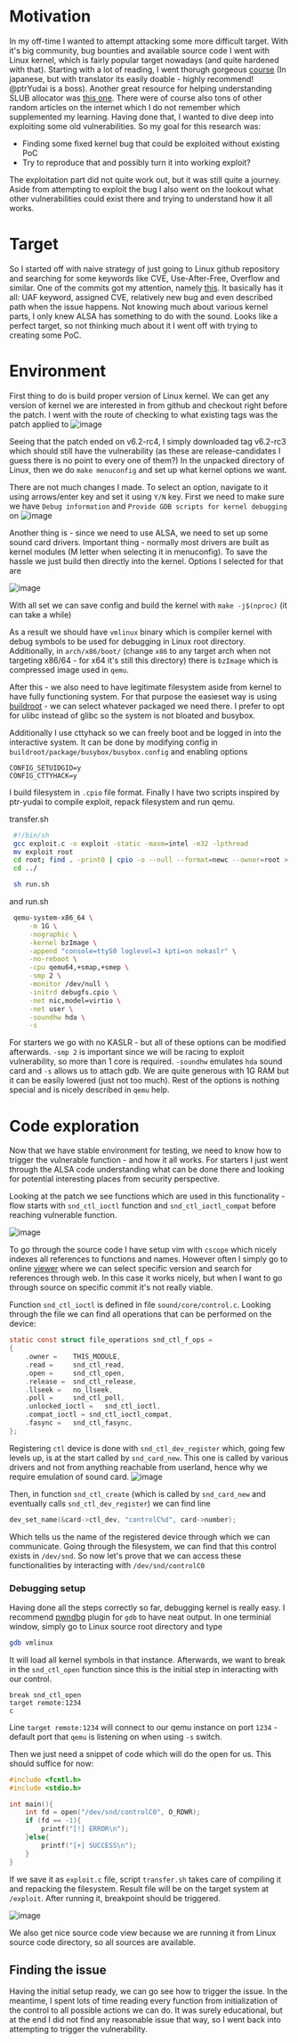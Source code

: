 # Motivation
In my off-time I wanted to attempt attacking some more difficult target. With it's big community, bug bounties and available source code I went with Linux kernel, which is fairly popular target nowadays (and quite hardened with that). 
Starting with a lot of reading, I went thorugh gorgeous [course](https://pawnyable.cafe/linux-kernel/) (In japanese, but with translator its easily doable - highly recommend! @ptrYudai is a boss). Another great resource for 
helping understanding SLUB allocator was [this one](https://sam4k.com/linternals-introduction/). There were of course also tons of other random articles on the internet which I do not remember which supplemented my learning. Having done 
that, I wanted to dive deep into exploiting some old vulnerabilities. So my goal for this research was:
  * Finding some fixed kernel bug that could be exploited without existing PoC
  * Try to reproduce that and possibly turn it into working exploit?

The exploitation part did not quite work out, but it was still quite a journey. Aside from attempting to exploit the bug I also went on the lookout what other vulnerabilities could exist there and trying to understand how it all works.

# Target
So I started off with naive strategy of just going to Linux github repository and searching for some keywords like CVE, Use-After-Free, Overflow and similar. One of the commits got my attention, 
namely [this](https://github.com/torvalds/linux/commit/56b88b50565cd8b946a2d00b0c83927b7ebb055e). It basically has it all: UAF keyword, assigned CVE, relatively new bug and even described path when the issue happens. 
Not knowing much about various kernel parts, I only knew ALSA has something to do with the sound. Looks like a perfect target, so not thinking much about it I went off with trying to creating some PoC.

# Environment
First thing to do is build proper version of Linux kernel. We can get any version of kernel we are interested in from github and checkout right before the patch. I went with the route of checking to what existing tags was the patch applied to
![image](https://github.com/vido4/Linux-research/assets/5321740/6caaed06-7327-4b3d-bb81-7c5e7c16d71d)

Seeing that the patch ended on v6.2-rc4, I simply downloaded tag v6.2-rc3 which should still have the vulnerability (as these are release-candidates I guess there is no point to every one of them?)
In the unpacked directory of Linux, then we do `make menuconfig` and set up what kernel options we want.

There are not much changes I made. To select an option, navigate to it using arrows/enter key and set it using `Y/N` key. First we need to make sure we have `Debug information` and `Provide GDB scripts for kernel debugging` on 
![image](https://github.com/vido4/Linux-research/assets/5321740/83dc17c6-8e53-45e9-9659-b10d2230331c)

Another thing is - since we need to use ALSA, we need to set up some sound card drivers. Important thing - normally most drivers are built as kernel modules (M letter when selecting it in menuconfig). 
To save the hassle we just build then directly into the kernel. 
Options I selected for that are

![image](https://github.com/vido4/Linux-research/assets/5321740/a2c496ac-2e8b-4df5-a10c-0f8f273fb96f)

With all set we can save config and build the kernel with `make -j$(nproc)` (it can take a while)

As a result we should have `vmlinux` binary which is compiler kernel with debug symbols to be used for debugging in Linux root directory. Additionally, in `arch/x86/boot/` (change `x86` to any target arch when not targeting x86/64 - for x64 it's still this directory) there is `bzImage` which is compressed image used in `qemu`.

After this - we also need to have legitimate filesystem aside from kernel to have fully functioning system. For that purpose the easieset way is using [buildroot](https://buildroot.org/) - we can select whatever packaged we need there. 
I prefer to opt for ulibc instead of glibc so the system is not bloated and busybox.

Additionally I use cttyhack so we can freely boot and be logged in into the interactive system. It can be done by modifying config in `buildroot/package/busybox/busybox.config` and enabling options
```
CONFIG_SETUIDGID=y
CONFIG_CTTYHACK=y
```

I build filesystem in `.cpio` file format.
Finally I have two scripts inspired by ptr-yudai to compile exploit, repack filesystem and run qemu.

transfer.sh
```bash
 #!/bin/sh
 gcc exploit.c -o exploit -static -masm=intel -m32 -lpthread
 mv exploit root
 cd root; find . -print0 | cpio -o --null --format=newc --owner=root > ../debugfs.cpio
 cd ../

 sh run.sh
```

and run.sh
```bash
 qemu-system-x86_64 \
     -m 1G \
     -nographic \
     -kernel bzImage \
     -append "console=ttyS0 loglevel=3 kpti=on nokaslr" \
     -no-reboot \
     -cpu qemu64,+smap,+smep \
     -smp 2 \
     -monitor /dev/null \
     -initrd debugfs.cpio \
     -net nic,model=virtio \
     -net user \
     -soundhw hda \
     -s
```

For starters we go with no KASLR - but all of these options can be modified afterwards. `-smp 2` is important since we will be racing to exploit vulnerability, 
so more than 1 core is required. `-soundhw` emulates `hda` sound card and `-s` allows us to attach gdb. We are quite generous with 1G RAM but it can be easily lowered (just not too much). 
Rest of the options is nothing special and is nicely described in `qemu` help. 

# Code exploration
Now that we have stable environment for testing, we need to know how to trigger the vulnerable function - and how it all works. For starters I just went through the ALSA code understanding what can be done there and looking for potential interesting places from security perspective.

Looking at the patch we see functions which are used in this functionality - flow starts with `snd_ctl_ioctl` function and `snd_ctl_ioctl_compat` before reaching vulnerable function.

![image](https://github.com/vido4/Linux-research/assets/5321740/2667782a-328f-40fb-a470-a65b8ad53dd7)

To go through the source code I have setup vim with `cscope` which nicely indexes all references to functions and names. However often I simply go to online [viewer](https://elixir.bootlin.com/linux/v6.2-rc3/source/) where we can select specific version and search for references through web. In this case it works nicely, but when I want to go through source on specific commit it's not really viable.

Function `snd_ctl_ioctl` is defined in file `sound/core/control.c`. Looking through the file we can find all operations that can be performed on the device:
```c
static const struct file_operations snd_ctl_f_ops =
{
	.owner =	THIS_MODULE,
	.read =		snd_ctl_read,
	.open =		snd_ctl_open,
	.release =	snd_ctl_release,
	.llseek =	no_llseek,
	.poll =		snd_ctl_poll,
	.unlocked_ioctl =	snd_ctl_ioctl,
	.compat_ioctl =	snd_ctl_ioctl_compat,
	.fasync =	snd_ctl_fasync,
};
```

Registering `ctl` device is done with `snd_ctl_dev_register` which, going few levels up, is at the start called by `snd_card_new`. This one is called by various drivers and not from anything reachable from userland, hence why we require emulation of sound card. 
![image](https://github.com/vido4/Linux-research/assets/5321740/fba6cf15-b0bb-406a-8cf0-b3fa9ba34e56)

Then, in function `snd_ctl_create` (which is called by `snd_card_new` and eventually calls `snd_ctl_dev_register`) we can find line
```c
dev_set_name(&card->ctl_dev, "controlC%d", card->number);
```

Which tells us the name of the registered device through which we can communicate. Going through the filesystem, we can find that this control exists in `/dev/snd`. So now let's prove that we can access these functionalities by interacting with `/dev/snd/controlC0`

### Debugging setup
Having done all the steps correctly so far, debugging kernel is really easy. I recommend [pwndbg](https://github.com/pwndbg/pwndbg) plugin for `gdb` to have neat output. In one terminial window, simply go to Linux source root directory and type
```bash
gdb vmlinux
```
It will load all kernel symbols in that instance. Afterwards, we want to break in the `snd_ctl_open` function since this is the initial step in interacting with our control.
```
break snd_ctl_open
target remote:1234
c
```
Line `target remote:1234` will connect to our qemu instance on port `1234` - default port that `qemu` is listening on when using `-s` switch.

Then we just need a snippet of code which will do the open for us. This should suffice for now: 
```c
#include <fcntl.h>
#include <stdio.h>

int main(){
    int fd = open("/dev/snd/controlC0", O_RDWR);
    if (fd == -1){
        printf("[!] ERROR\n");
    }else{
        printf("[+] SUCCESS\n");
    }
}
```
If we save it as `exploit.c` file, script `transfer.sh` takes care of compiling it and repacking the filesystem. Result file will be on the target system at `/exploit`. After running it, breakpoint should be triggered.

![image](https://github.com/vido4/Linux-research/assets/5321740/5aef67aa-4223-484e-9dbf-5b69c17e815e)

We also get nice source code view because we are running it from Linux source code directory, so all sources are available.

## Finding the issue
Having the initial setup ready, we can go see how to trigger the issue. In the meantime, I spent lots of time reading every function from initialization of the control to all possible actions we can do. It was surely educational, but at the end I did not find any reasonable issue that way, so I went back into attempting to trigger the vulnerability.

